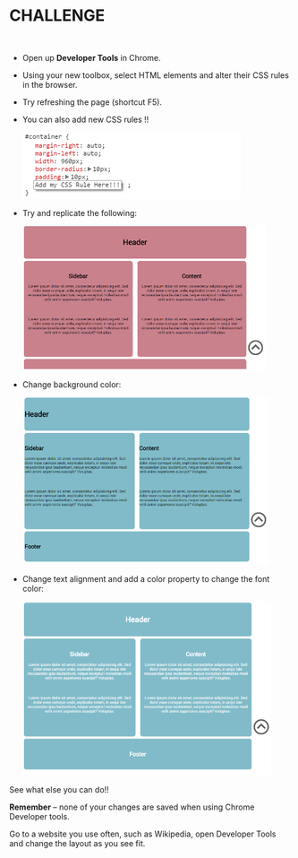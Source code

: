 CHALLENGE
=========

 

-   Open up **Developer Tools** in Chrome.

-   Using your new toolbox, select HTML elements and alter their CSS rules in
    the browser.

-   Try refreshing the page (shortcut F5).

-   You can also add new CSS rules !!

    ![](img/img1.png)

-   Try and replicate the following:

    ![](img/img2.png)

-   Change background color:

    ![](img/img3.png)

-   Change text alignment and add a color property to change the font color:

    ![](img/img4.png)

See what else you can do!!

**Remember** – none of your changes are saved when using Chrome Developer tools.

Go to a website you use often, such as Wikipedia, open Developer Tools and
change the layout as you see fit.

 
